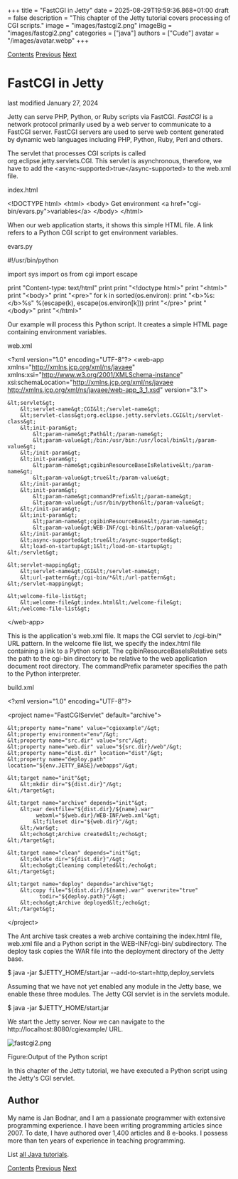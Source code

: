 +++
title = "FastCGI in Jetty"
date = 2025-08-29T19:59:36.868+01:00
draft = false
description = "This chapter of the Jetty tutorial covers processing of CGI scripts."
image = "images/fastcgi2.png"
imageBig = "images/fastcgi2.png"
categories = ["java"]
authors = ["Cude"]
avatar = "/images/avatar.webp"
+++

[Contents](..)
[Previous](../httpclient/)
[Next](../websocket/)

# FastCGI in Jetty

last modified January 27, 2024

 

Jetty can serve PHP, Python, or Ruby scripts via FastCGI. 
*FastCGI* is a network protocol primarily used by a web server to 
communicate to a FastCGI server. FastCGI servers are used to serve web 
content generated by dynamic web languages including PHP, Python, Ruby, 
Perl and others.

The servlet that processes CGI scripts is called org.eclipse.jetty.servlets.CGI.
This servlet is asynchronous, therefore, we have to add 
the &lt;async-supported&gt;true&lt;/async-supported&gt; to the
web.xml file.

index.html
  

&lt;!DOCTYPE html&gt;
&lt;html&gt;
    &lt;body&gt;
        Get environment &lt;a href="cgi-bin/evars.py"&gt;variables&lt;/a&gt;
    &lt;/body&gt;
&lt;/html&gt;

When our web application starts, it shows this simple HTML file. A link refers
to a Python CGI script to get environment variables.

evars.py
  

#!/usr/bin/python

import sys
import os
from cgi import escape

print "Content-type: text/html"
print
print "&lt;!doctype html&gt;"
print "&lt;html&gt;"
print "&lt;body&gt;"
print "&lt;pre&gt;"
for k in sorted(os.environ):
    print "&lt;b&gt;%s: &lt;/b&gt;%s" %(escape(k), escape(os.environ[k]))
print "&lt;/pre&gt;"
print "&lt;/body&gt;"
print "&lt;/html&gt;"

Our example will process this Python script. It creates a simple HTML
page containing environment variables.

web.xml
  

&lt;?xml version="1.0" encoding="UTF-8"?&gt;
&lt;web-app xmlns="http://xmlns.jcp.org/xml/ns/javaee"
         xmlns:xsi="http://www.w3.org/2001/XMLSchema-instance"
         xsi:schemaLocation="http://xmlns.jcp.org/xml/ns/javaee 
             http://xmlns.jcp.org/xml/ns/javaee/web-app_3_1.xsd"
         version="3.1"&gt;
  
    &lt;servlet&gt;
        &lt;servlet-name&gt;CGI&lt;/servlet-name&gt;
        &lt;servlet-class&gt;org.eclipse.jetty.servlets.CGI&lt;/servlet-class&gt;
        &lt;init-param&gt;
            &lt;param-name&gt;Path&lt;/param-name&gt;
            &lt;param-value&gt;/bin:/usr/bin:/usr/local/bin&lt;/param-value&gt;
        &lt;/init-param&gt;
        &lt;init-param&gt;
            &lt;param-name&gt;cgibinResourceBaseIsRelative&lt;/param-name&gt;
            &lt;param-value&gt;true&lt;/param-value&gt;
        &lt;/init-param&gt;      
        &lt;init-param&gt; 
            &lt;param-name&gt;commandPrefix&lt;/param-name&gt; 
            &lt;param-value&gt;/usr/bin/python&lt;/param-value&gt; 
        &lt;/init-param&gt;         
        &lt;init-param&gt;
            &lt;param-name&gt;cgibinResourceBase&lt;/param-name&gt;
            &lt;param-value&gt;WEB-INF/cgi-bin&lt;/param-value&gt;
        &lt;/init-param&gt;
        &lt;async-supported&gt;true&lt;/async-supported&gt;
        &lt;load-on-startup&gt;1&lt;/load-on-startup&gt;
    &lt;/servlet&gt;
        
    &lt;servlet-mapping&gt;
        &lt;servlet-name&gt;CGI&lt;/servlet-name&gt;
        &lt;url-pattern&gt;/cgi-bin/*&lt;/url-pattern&gt;
    &lt;/servlet-mapping&gt;  
    
    &lt;welcome-file-list&gt;
        &lt;welcome-file&gt;index.html&lt;/welcome-file&gt;
    &lt;/welcome-file-list&gt;    
  
&lt;/web-app&gt;

This is the application's web.xml file. It maps the CGI servlet to 
/cgi-bin/* URL pattern. In the welcome file list, we specify the 
index.html file containing a link to a Python script.
The cgibinResourceBaseIsRelative sets the path to the cgi-bin directory
to be relative to the web application document root directory. 
The commandPrefix parameter specifies the path to the Python interpreter.

build.xml
  

&lt;?xml version="1.0" encoding="UTF-8"?&gt;

&lt;project name="FastCGIServlet" default="archive"&gt;
  
    &lt;property name="name" value="cgiexample"/&gt;
    &lt;property environment="env"/&gt;
    &lt;property name="src.dir" value="src"/&gt;
    &lt;property name="web.dir" value="${src.dir}/web"/&gt;
    &lt;property name="dist.dir" location="dist"/&gt;
    &lt;property name="deploy.path" location="${env.JETTY_BASE}/webapps"/&gt;
  
    &lt;target name="init"&gt;
        &lt;mkdir dir="${dist.dir}"/&gt;
    &lt;/target&gt;     
  
    &lt;target name="archive" depends="init"&gt;
        &lt;war destfile="${dist.dir}/${name}.war" 
             webxml="${web.dir}/WEB-INF/web.xml"&gt;
            &lt;fileset dir="${web.dir}"/&gt;
        &lt;/war&gt;
        &lt;echo&gt;Archive created&lt;/echo&gt;
    &lt;/target&gt; 
  
    &lt;target name="clean" depends="init"&gt;
        &lt;delete dir="${dist.dir}"/&gt;
        &lt;echo&gt;Cleaning completed&lt;/echo&gt;
    &lt;/target&gt;  
    
    &lt;target name="deploy" depends="archive"&gt;
        &lt;copy file="${dist.dir}/${name}.war" overwrite="true" 
              todir="${deploy.path}"/&gt;
        &lt;echo&gt;Archive deployed&lt;/echo&gt;
    &lt;/target&gt;    
    
&lt;/project&gt;

The Ant archive task creates a web archive containing the index.html file, 
web.xml file and a Python script in the WEB-INF/cgi-bin/ subdirectory.
The deploy task copies the WAR file into the deployment directory of the Jetty base.

$ java -jar $JETTY_HOME/start.jar --add-to-start=http,deploy,servlets

Assuming that we have not yet enabled any module in the Jetty base, we
enable these three modules. The Jetty CGI servlet is in the servlets module.

$ java -jar $JETTY_HOME/start.jar

We start the Jetty server. Now we can navigate to the http://localhost:8080/cgiexample/
URL.

![fastcgi2.png](images/fastcgi2.png)

Figure:Output of the Python script

In this chapter of the Jetty tutorial, we have executed a Python script using
the Jetty's CGI servlet.

## Author

My name is Jan Bodnar, and I am a passionate programmer with extensive
programming experience. I have been writing programming articles since 2007.
To date, I have authored over 1,400 articles and 8 e-books. I possess more
than ten years of experience in teaching programming.

List [all Java tutorials](/java/).

[Contents](..)
[Previous](../httpclient/)
[Next](../websocket/)